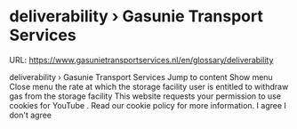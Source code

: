 # deliverability › Gasunie Transport Services

URL: https://www.gasunietransportservices.nl/en/glossary/deliverability

deliverability › Gasunie Transport Services
Jump to content
Show menu
Close menu
the rate at which the
storage facility
user
is entitled to withdraw
gas
from the
storage facility
This website requests your permission to use cookies for
YouTube
. Read our
cookie policy
for more information.
I agree
I don't agree